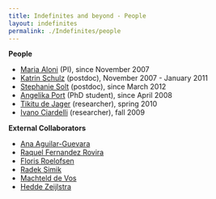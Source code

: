 ```yaml
---
title: Indefinites and beyond - People
layout: indefinites
permalink: ./Indefinites/people
---
```


**People**
- [Maria Aloni](https://www.marialoni.org) (PI), since November 2007
- [Katrin Schulz](https://www.uva.nl/profiel/s/c/k.schulz/k.schulz.html?cb) (postdoc), November 2007 - January 2011
- [Stephanie Solt](https://www.leibniz-zas.de/en/people/details/solt-stephanie/stephanie-solt) (postdoc), since March 2012
- [Angelika Port](https://www.uva.nl/en/profile/p/o/a.port/a.port.html) (PhD student), since April 2008
- [Tikitu de Jager](https://www.researchgate.net/scientific-contributions/Tikitu-de-Jager-70698271) (researcher), spring 2010
- [Ivano Ciardelli](https://www.ivanociardelli.altervista.org/) (researcher), fall 2009

**External Collaborators**
- [Ana Aguilar-Guevara](https://sites.google.com/site/agostana/) 
- [Raquel Fernandez Rovira](https://staff.fnwi.uva.nl/r.fernandezrovira/) 
- [Floris Roelofsen](https://www.florisroelofsen.com/) 
- [Radek Simik](https://www.radeksimik.eu/)
- [Machteld de Vos](https://scholar.google.com/citations?user=DfLLivcAAAAJ)  
- [Hedde Zeijlstra](https://www.heddezeijlstra.org/) 
